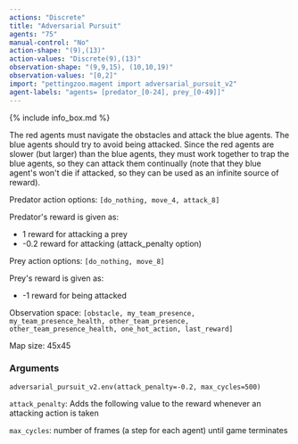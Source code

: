 ```yaml
---
actions: "Discrete"
title: "Adversarial Pursuit"
agents: "75"
manual-control: "No"
action-shape: "(9),(13)"
action-values: "Discrete(9),(13)"
observation-shape: "(9,9,15), (10,10,19)"
observation-values: "[0,2]"
import: "pettingzoo.magent import adversarial_pursuit_v2"
agent-labels: "agents= [predator_[0-24], prey_[0-49]]"
---
```


{% include info_box.md %}



The red agents must navigate the obstacles and attack the blue agents. The blue agents should try to avoid being attacked. Since the red agents are slower (but larger) than the blue agents, they must work together to trap the blue agents, so they can attack them continually (note that they blue agent's won't die if attacked, so they can be used as an infinite source of reward).

Predator action options: `[do_nothing, move_4, attack_8]`

Predator's reward is given as:

* 1 reward for attacking a prey
* -0.2 reward for attacking (attack_penalty option)

Prey action options: `[do_nothing, move_8]`

Prey's reward is given as:

* -1 reward for being attacked

Observation space: `[obstacle, my_team_presence, my_team_presence_health, other_team_presence, other_team_presence_health, one_hot_action, last_reward]`

Map size: 45x45

### Arguments

```
adversarial_pursuit_v2.env(attack_penalty=-0.2, max_cycles=500)
```


`attack_penalty`:  Adds the following value to the reward whenever an attacking action is taken

`max_cycles`:  number of frames (a step for each agent) until game terminates
